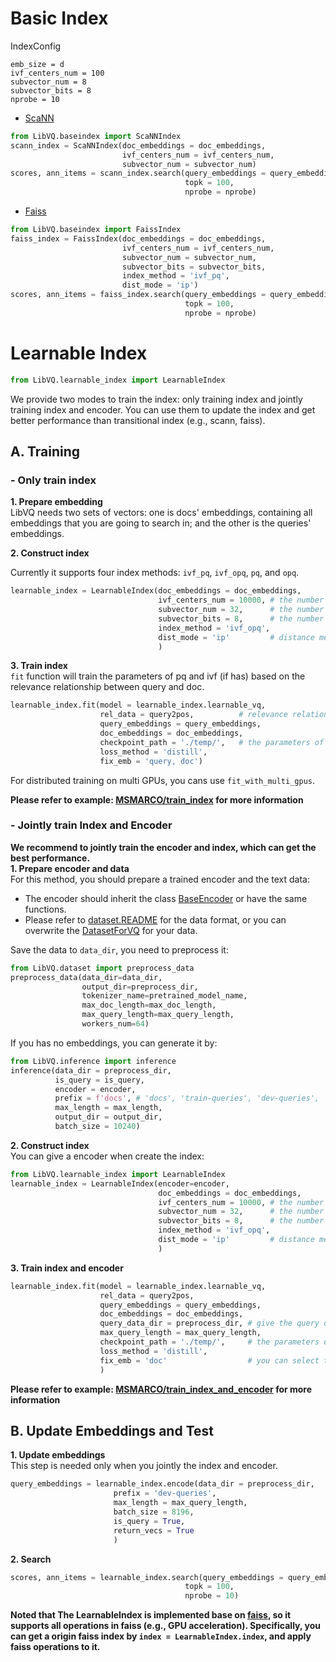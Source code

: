 # Basic Index

IndexConfig
```
emb_size = d
ivf_centers_num = 100
subvector_num = 8
subvector_bits = 8
nprobe = 10
```

- [ScaNN](https://github.com/google-research/google-research/tree/master/scann)
```python
from LibVQ.baseindex import ScaNNIndex
scann_index = ScaNNIndex(doc_embeddings = doc_embeddings,
                         ivf_centers_num = ivf_centers_num,
                         subvector_num = subvector_num)
scores, ann_items = scann_index.search(query_embeddings = query_embeddings,
                                       topk = 100,
                                       nprobe = nprobe) 
```

- [Faiss](https://github.com/facebookresearch/faiss)
```python
from LibVQ.baseindex import FaissIndex
faiss_index = FaissIndex(doc_embeddings = doc_embeddings,
                         ivf_centers_num = ivf_centers_num,
                         subvector_num = subvector_num,
                         subvector_bits = subvector_bits,
                         index_method = 'ivf_pq',
                         dist_mode = 'ip')
scores, ann_items = faiss_index.search(query_embeddings = query_embeddings,
                                       topk = 100,
                                       nprobe = nprobe)
```


# Learnable Index
```python
from LibVQ.learnable_index import LearnableIndex
```
We provide two modes to train the index: only training index and jointly training index and encoder. 
You can use them to update the index and get better performance than transitional index (e.g., scann, faiss).  

## A. Training
### - Only train index
**1.  Prepare embedding**  
LibVQ needs two sets of vectors: one is docs' embeddings, containing all embeddings that you are going to search in;
and the other is the queries' embeddings. 

**2.  Construct index**   

Currently it supports four index methods: `ivf_pq`, `ivf_opq`, `pq`, and `opq`.
```python
learnable_index = LearnableIndex(doc_embeddings = doc_embeddings,
                                 ivf_centers_num = 10000, # the number of centers in ivf
                                 subvector_num = 32,      # the number of codebooks in pq
                                 subvector_bits = 8,      # the number of codewords (2^subvector_bits) in each codebook
                                 index_method = 'ivf_opq',
                                 dist_mode = 'ip'         # distance metric
                                 )
```
**3.  Train index**  
`fit` function will train the parameters of pq and ivf (if has) based on the relevance relationship between query and doc.
```python
learnable_index.fit(model = learnable_index.learnable_vq,
                    rel_data = query2pos,          # relevance relationship; if set it None, we will generate the data based no init index
                    query_embeddings = query_embeddings,
                    doc_embeddings = doc_embeddings,
                    checkpoint_path = './temp/',   # the parameters of index will saved to this path
                    loss_method = 'distill',
                    fix_emb = 'query, doc')
```
For distributed training on multi GPUs, you cans use `fit_with_multi_gpus`.  


**Please refer to example: [MSMARCO/train_index](examples/MSMARCO/train_index.py) for more information**


### - Jointly train Index and Encoder
**We recommend to jointly train the encoder and index, which can get the best performance.**  
**1. Prepare encoder and data**  
For this method, you should prepare a trained encoder and the text data:
- The encoder should inherit the class [BaseEncoder](./LibVQ/models/encoder.py) or have the same functions.
- Please refer to [dataset.README](./LibVQ/dataset/README.md)
for the data format, or you can overwrite the [DatasetForVQ](./LibVQ/dataset/dataset.py) for your data.

Save the data to `data_dir`, you need to preprocess it:
```python
from LibVQ.dataset import preprocess_data
preprocess_data(data_dir=data_dir,
                output_dir=preprocess_dir,
                tokenizer_name=pretrained_model_name,
                max_doc_length=max_doc_length,
                max_query_length=max_query_length,
                workers_num=64)
```

If you has no embeddings, you can generate it by:
```python
from LibVQ.inference import inference
inference(data_dir = preprocess_dir,
          is_query = is_query,
          encoder = encoder,
          prefix = f'docs', # 'docs', 'train-queries', 'dev-queries', 'test-queries'
          max_length = max_length,
          output_dir = output_dir,
          batch_size = 10240)
```


**2.  Construct index**   
You can give a encoder when create the index:
```python
from LibVQ.learnable_index import LearnableIndex
learnable_index = LearnableIndex(encoder=encoder,
                                 doc_embeddings = doc_embeddings,
                                 ivf_centers_num = 10000, # the number of centers in ivf
                                 subvector_num = 32,      # the number of codebooks in pq
                                 subvector_bits = 8,      # the number of codewords (2^subvector_bits) in each codebook
                                 index_method = 'ivf_opq',
                                 dist_mode = 'ip'         # distance metric
                                 )
```
**3.  Train index and encoder**  
```python
learnable_index.fit(model = learnable_index.learnable_vq,
                    rel_data = query2pos,
                    query_embeddings = query_embeddings,
                    doc_embeddings = doc_embeddings,
                    query_data_dir = preprocess_dir, # give the query data when train query encoder
                    max_query_length = max_query_length,
                    checkpoint_path = './temp/',     # the parameters of index will saved to this path
                    loss_method = 'distill',
                    fix_emb = 'doc'                  # you can select to train the query encoder or train both query and doc encoder.
                    )
```
**Please refer to example: [MSMARCO/train_index_and_encoder](examples/MSMARCO/train_index_and_encoder.py) for more information**



## B. Update Embeddings and Test
**1. Update embeddings**  
This step is needed only when you jointly the index and encoder.
```python
query_embeddings = learnable_index.encode(data_dir = preprocess_dir,            # update query embeddings
                       prefix = 'dev-queries',
                       max_length = max_query_length,
                       batch_size = 8196,
                       is_query = True,
                       return_vecs = True
                       )
```

**2. Search**  
```python
scores, ann_items = learnable_index.search(query_embeddings = query_embeddings,
                                       topk = 100,
                                       nprobe = 10)
```
**Noted that The LearnableIndex is implemented base on [faiss](https://github.com/facebookresearch/faiss), so it supports all operations in faiss (e.g., GPU acceleration). Specifically,
you can get a origin faiss index by `index = LearnableIndex.index`, and apply faiss operations to it.**



